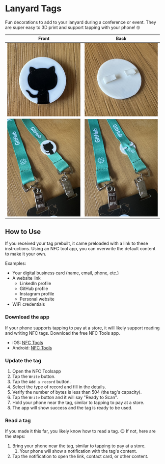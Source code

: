 # Lanyard Tags
Fun decorations to add to your lanyard during a conference or event. They are super easy to 3D print and support tapping with your phone! 🤓


| Front | Back |
| - | - |
| ![](docs/front.jpg) | ![](docs/back.jpg) |
| ![](docs/on-lanyard-front.jpg) | ![](docs/on-lanyard-back.jpg) |

## How to Use
If you received your tag prebuilt, it came preloaded with a link to these instructions. Using an NFC tool app, you can overwrite the default content to make it your own.

Examples:
- Your digital business card (name, email, phone, etc.)
- A website link
    - LinkedIn profile
    - GitHub profile
    - Instagram profile
    - Personal website
- WiFi credentials

### Download the app
If your phone supports tapping to pay at a store, it will likely support reading and writing NFC tags. Download the free NFC Tools app.

- iOS: [NFC Tools](https://apps.apple.com/us/app/nfc-tools/id1252962749) 
- Android: [NFC Tools](https://play.google.com/store/apps/details?id=com.wakdev.wdnfc)

###  Update the tag
1. Open the NFC Toolsapp
1. Tap the `Write` button.
1. Tap the `Add a record` button.
1. Select the type of record and fill in the details.
1. Verify the number of bytes is less than 504 (the tag's capacity).
1. Tap the `Write` button and it will say "Ready to Scan".
1. Hold your phone near the tag, similar to tapping to pay at a store.
1. The app will show success and the tag is ready to be used.

### Read a tag
If you made it this far, you likely know how to read a tag. 😉
If not, here are the steps:

1. Bring your phone near the tag, similar to tapping to pay at a store.
    1. Your phone will show a notification with the tag's content.
1. Tap the notification to open the link, contact card, or other content.
